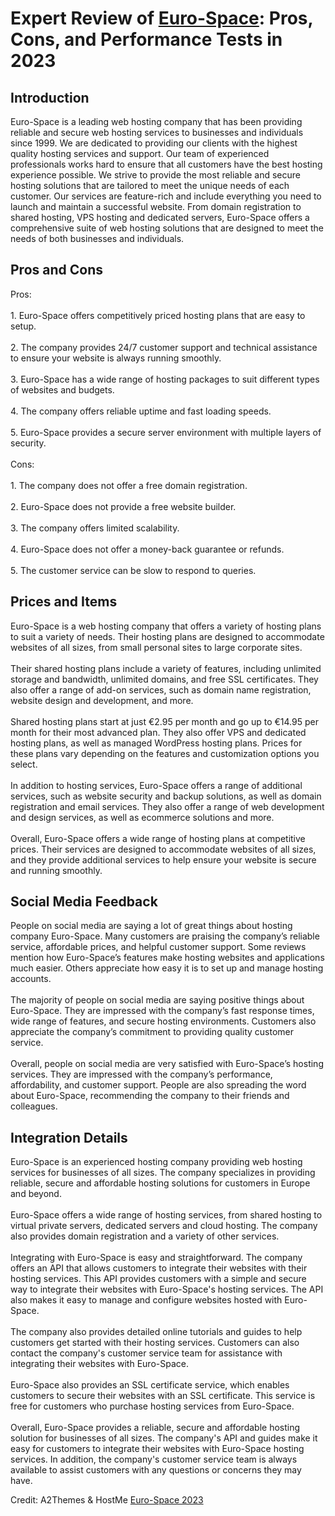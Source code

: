 <h1>Expert Review of <a href="https://a2themes.com/euro-space-reviews">Euro-Space</a>: Pros, Cons, and Performance Tests in 2023</h1>
<h2>Introduction</h2>
Euro-Space is a leading web hosting company that has been providing reliable and secure web hosting services to businesses and individuals since 1999. We are dedicated to providing our clients with the highest quality hosting services and support. Our team of experienced professionals works hard to ensure that all customers have the best hosting experience possible. We strive to provide the most reliable and secure hosting solutions that are tailored to meet the unique needs of each customer. Our services are feature-rich and include everything you need to launch and maintain a successful website. From domain registration to shared hosting, VPS hosting and dedicated servers, Euro-Space offers a comprehensive suite of web hosting solutions that are designed to meet the needs of both businesses and individuals.
<h2>Pros and Cons</h2>
Pros:<br><br>1. Euro-Space offers competitively priced hosting plans that are easy to setup.<br><br>2. The company provides 24/7 customer support and technical assistance to ensure your website is always running smoothly.<br><br>3. Euro-Space has a wide range of hosting packages to suit different types of websites and budgets.<br><br>4. The company offers reliable uptime and fast loading speeds.<br><br>5. Euro-Space provides a secure server environment with multiple layers of security.<br><br>Cons:<br><br>1. The company does not offer a free domain registration.<br><br>2. Euro-Space does not provide a free website builder.<br><br>3. The company offers limited scalability.<br><br>4. Euro-Space does not offer a money-back guarantee or refunds.<br><br>5. The customer service can be slow to respond to queries.
<h2>Prices and Items</h2>
Euro-Space is a web hosting company that offers a variety of hosting plans to suit a variety of needs. Their hosting plans are designed to accommodate websites of all sizes, from small personal sites to large corporate sites.<br><br>Their shared hosting plans include a variety of features, including unlimited storage and bandwidth, unlimited domains, and free SSL certificates. They also offer a range of add-on services, such as domain name registration, website design and development, and more.<br><br>Shared hosting plans start at just €2.95 per month and go up to €14.95 per month for their most advanced plan. They also offer VPS and dedicated hosting plans, as well as managed WordPress hosting plans. Prices for these plans vary depending on the features and customization options you select.<br><br>In addition to hosting services, Euro-Space offers a range of additional services, such as website security and backup solutions, as well as domain registration and email services. They also offer a range of web development and design services, as well as ecommerce solutions and more.<br><br>Overall, Euro-Space offers a wide range of hosting plans at competitive prices. Their services are designed to accommodate websites of all sizes, and they provide additional services to help ensure your website is secure and running smoothly.
<h2>Social Media Feedback</h2>
People on social media are saying a lot of great things about hosting company Euro-Space. Many customers are praising the company’s reliable service, affordable prices, and helpful customer support. Some reviews mention how Euro-Space’s features make hosting websites and applications much easier. Others appreciate how easy it is to set up and manage hosting accounts.<br><br>The majority of people on social media are saying positive things about Euro-Space. They are impressed with the company’s fast response times, wide range of features, and secure hosting environments. Customers also appreciate the company’s commitment to providing quality customer service.<br><br>Overall, people on social media are very satisfied with Euro-Space’s hosting services. They are impressed with the company’s performance, affordability, and customer support. People are also spreading the word about Euro-Space, recommending the company to their friends and colleagues.
<h2>Integration Details</h2>
Euro-Space is an experienced hosting company providing web hosting services for businesses of all sizes. The company specializes in providing reliable, secure and affordable hosting solutions for customers in Europe and beyond.<br><br>Euro-Space offers a wide range of hosting services, from shared hosting to virtual private servers, dedicated servers and cloud hosting. The company also provides domain registration and a variety of other services.<br><br>Integrating with Euro-Space is easy and straightforward. The company offers an API that allows customers to integrate their websites with their hosting services. This API provides customers with a simple and secure way to integrate their websites with Euro-Space's hosting services. The API also makes it easy to manage and configure websites hosted with Euro-Space.<br><br>The company also provides detailed online tutorials and guides to help customers get started with their hosting services. Customers can also contact the company's customer service team for assistance with integrating their websites with Euro-Space.<br><br>Euro-Space also provides an SSL certificate service, which enables customers to secure their websites with an SSL certificate. This service is free for customers who purchase hosting services from Euro-Space.<br><br>Overall, Euro-Space provides a reliable, secure and affordable hosting solution for businesses of all sizes. The company's API and guides make it easy for customers to integrate their websites with Euro-Space hosting services. In addition, the company's customer service team is always available to assist customers with any questions or concerns they may have.
<p>Credit: A2Themes & HostMe <a href="https://a2themes.com/euro-space-reviews">Euro-Space 2023</a></p>